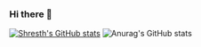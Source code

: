 ### Hi there 👋

<!--
**shhresth/shhresth** is a ✨ _special_ ✨ repository because its `README.md` (this file) appears on your GitHub profile.

Here are some ideas to get you started:

- 🔭 I’m currently working on ...
- 🌱 I’m currently learning ...
- 👯 I’m looking to collaborate on ...
- 🤔 I’m looking for help with ...
- 💬 Ask me about ...
- 📫 How to reach me: ...
- 😄 Pronouns: ...
- ⚡ Fun fact: ...
-->
[![Shresth's GitHub stats](https://github-readme-stats.vercel.app/api?username=shhresth)](https://github.com/shhresth/github-readme-stats)
![Anurag's GitHub stats](https://github-readme-stats.vercel.app/api?username=shhresth&count_private=true)
